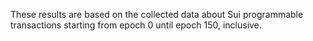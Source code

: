 These results are based on the collected data about Sui programmable
transactions starting from epoch 0 until epoch 150, inclusive.
